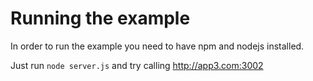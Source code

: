 # Running the example

In order to run the example you need to have npm and nodejs installed.

Just run `node server.js` and try calling http://app3.com:3002
